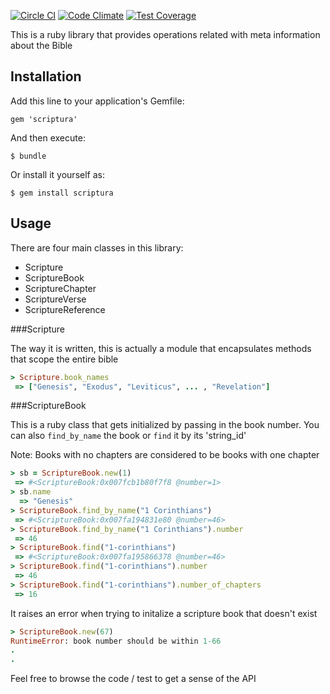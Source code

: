 [![Circle CI](https://circleci.com/gh/gaganawhad/scriptura.svg?style=svg)](https://circleci.com/gh/gaganawhad/scriptura)
[![Code Climate](https://codeclimate.com/repos/5558c18fe30ba00c6c000093/badges/91116ded5697e16610e2/gpa.svg)](https://codeclimate.com/repos/5558c18fe30ba00c6c000093/feed)
[![Test Coverage](https://codeclimate.com/repos/5558c18fe30ba00c6c000093/badges/91116ded5697e16610e2/coverage.svg)](https://codeclimate.com/repos/5558c18fe30ba00c6c000093/coverage)


This is a ruby library that provides operations related with meta information about the Bible

## Installation

Add this line to your application's Gemfile:

    gem 'scriptura'

And then execute:

    $ bundle

Or install it yourself as:

    $ gem install scriptura

## Usage

There are four main classes in this library:
  - Scripture
  - ScriptureBook
  - ScriptureChapter
  - ScriptureVerse
  - ScriptureReference

###Scripture

The way it is written, this is actually a module that encapsulates methods that scope the entire bible
```ruby
> Scripture.book_names
 => ["Genesis", "Exodus", "Leviticus", ... , "Revelation"]

 ```
###ScriptureBook

This is a ruby class that gets initialized by passing in the book number. You can also `find_by_name` the book or `find` it by its 'string_id'

Note: Books with no chapters are considered to be books with one chapter

```ruby
> sb = ScriptureBook.new(1)
 => #<ScriptureBook:0x007fcb1b80f7f8 @number=1>
> sb.name
  => "Genesis"
> ScriptureBook.find_by_name("1 Corinthians")
 => #<ScriptureBook:0x007fa194831e80 @number=46>
> ScriptureBook.find_by_name("1 Corinthians").number
 => 46
> ScriptureBook.find("1-corinthians")
 => #<ScriptureBook:0x007fa195866378 @number=46>
> ScriptureBook.find("1-corinthians").number
 => 46
> ScriptureBook.find("1-corinthians").number_of_chapters
 => 16
```

It raises an error when trying to initalize a scripture book that doesn't exist

```ruby
> ScriptureBook.new(67)
RuntimeError: book number should be within 1-66
.
.

```

Feel free to browse the code / test to get a sense of the API

